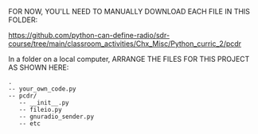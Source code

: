 FOR NOW, YOU'LL NEED TO MANUALLY DOWNLOAD EACH FILE IN THIS FOLDER:

https://github.com/python-can-define-radio/sdr-course/tree/main/classroom_activities/Chx_Misc/Python_curric_2/pcdr

In a folder on a local computer, ARRANGE THE FILES FOR THIS PROJECT AS SHOWN HERE:

```
.
-- your_own_code.py
-- pcdr/
   -- __init__.py
   -- fileio.py
   -- gnuradio_sender.py
   -- etc
```


<!--
NOTE: THE BELOW DIRECTIONS ARE NOT YET WORKING.

Run this in the terminal:

```sh
pip install "pcdr @ git+https://github.com/python-can-define-radio/sdr-course/#subdirectory=classroom_activities/Chx_Misc/pcdr_python_module"
```

Note that you may get an error about `bdist_wheel`, despite that installation actually succeeded. 

You can test the install by running this in python:

```python3
import pcdr
```
-->

<!-- 
For more info on importing from a git repository: https://pip.pypa.io/en/stable/topics/vcs-support/#url-fragments
-->

